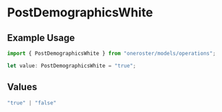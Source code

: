 # PostDemographicsWhite

## Example Usage

```typescript
import { PostDemographicsWhite } from "oneroster/models/operations";

let value: PostDemographicsWhite = "true";
```

## Values

```typescript
"true" | "false"
```